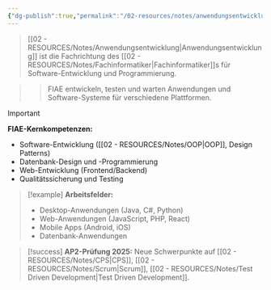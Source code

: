 ```yaml
---
{"dg-publish":true,"permalink":"/02-resources/notes/anwendungsentwicklung/","tags":["beruf/fachrichtung","programmierung/spezialisierung"],"noteIcon":"","updated":"2025-09-16T23:41:26.687+02:00"}
---
```



>[[02 - RESOURCES/Notes/Anwendungsentwicklung\|Anwendungsentwicklung]] ist die Fachrichtung des [[02 - RESOURCES/Notes/Fachinformatiker\|Fachinformatiker]]s für Software-Entwicklung und Programmierung.

>>FIAE entwickeln, testen und warten Anwendungen und Software-Systeme für verschiedene Plattformen.

>[!important] 
>**FIAE-Kernkompetenzen:**
>- Software-Entwicklung ([[02 - RESOURCES/Notes/OOP\|OOP]], Design Patterns)
>- Datenbank-Design und -Programmierung
>- Web-Entwicklung (Frontend/Backend)
>- Qualitätssicherung und Testing

>[!example] 
>**Arbeitsfelder:**
>- Desktop-Anwendungen (Java, C#, Python)
>- Web-Anwendungen (JavaScript, PHP, React)
>- Mobile Apps (Android, iOS)
>- Datenbank-Anwendungen

>[!success] 
>**AP2-Prüfung 2025:** Neue Schwerpunkte auf [[02 - RESOURCES/Notes/CPS\|CPS]], [[02 - RESOURCES/Notes/Scrum\|Scrum]], [[02 - RESOURCES/Notes/Test Driven Development\|Test Driven Development]].
